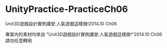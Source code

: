 # UnityPractice-PracticeCh06
Unit3D遊戲設計實例講堂:人氣遊戲這樣做!2014.10 Ch06

專案內的素材均來自 "Unit3D遊戲設計實例講堂:人氣遊戲這樣做!"2014.10 Ch06 請勿任意轉用
